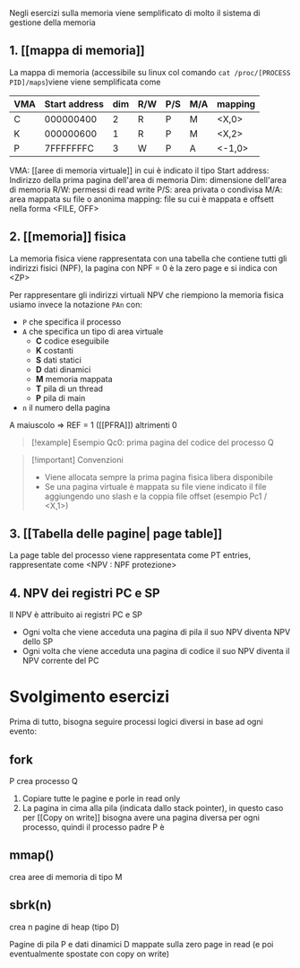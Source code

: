Negli esercizi sulla memoria viene semplificato di molto il sistema di gestione della memoria

## 1. [[mappa di memoria]]
La mappa di memoria (accessibile su linux col comando `cat /proc/[PROCESS PID]/maps`)viene viene semplificata come

| VMA | Start address | dim | R/W | P/S | M/A | mapping |
| --- | ------------ | --- | --- | --- | --- | ------- |
| C   | 000000400    | 2   | R   | P   | M   | <X,0>   |
| K   | 000000600    | 1   | R   | P   | M   | <X,2>   |
| P   | 7FFFFFFFC    | 3   | W   | P   | A   | <-1,0>  | 


VMA: [[aree di memoria virtuale]] in cui è indicato il tipo
Start address: Indirizzo della prima pagina dell'area di memoria
Dim: dimensione dell'area di memoria
R/W: permessi di read write
P/S: area privata o condivisa
M/A: area mappata su file o anonima
mapping: file su cui è mappata e offsett nella forma <FILE, OFF>

## 2. [[memoria]] fisica
La memoria fisica viene rappresentata con una tabella che contiene tutti gli indirizzi fisici (NPF), la pagina con NPF = 0 è la zero page e si indica con \<ZP>

Per rappresentare gli indirizzi virtuali NPV che riempiono la memoria fisica usiamo invece la notazione `PAn` con:
- `P` che specifica il processo
- `A` che specifica un tipo di area virtuale
	- **C** codice eseguibile
	- **K** costanti
	- **S** dati statici
	- **D** dati dinamici
	- **M** memoria mappata
	- **T** pila di un thread
	- **P** pila di main
- `n` il numero della pagina

A maiuscolo => REF = 1 ([[PFRA]]) altrimenti 0
>[!example] Esempio Qc0: prima pagina del codice del processo Q 
>

>[!important] Convenzioni
> - Viene allocata sempre la prima pagina fisica libera disponibile
> - Se una pagina virtuale è mappata su file viene indicato il file aggiungendo uno slash e la coppia file offset (esempio Pc1 / <X,1>)


## 3. [[Tabella delle pagine| page table]]

La page table del processo viene rappresentata come PT entries, rappresentate come
\<NPV : NPF protezione>

## 4. NPV dei registri PC e SP
Il NPV è attribuito ai registri PC e SP
- Ogni volta che viene acceduta una pagina di pila il suo NPV diventa NPV dello SP
- Ogni volta che viene acceduta una pagina di codice il suo NPV diventa il NPV corrente del PC




# Svolgimento esercizi

Prima di tutto, bisogna seguire processi logici diversi in base ad ogni evento:


## fork
P crea processo Q


1. Copiare tutte le pagine e porle in read only
2. La pagina in cima alla pila (indicata dallo stack pointer), in questo caso per [[Copy on write]] bisogna avere una pagina diversa per ogni processo, quindi il processo padre P è 


## mmap()
crea aree di memoria di tipo M 

## sbrk(n)
crea n pagine di heap (tipo D)


Pagine di pila P e dati dinamici D mappate sulla zero page in read (e poi eventualmente spostate con copy on write)

